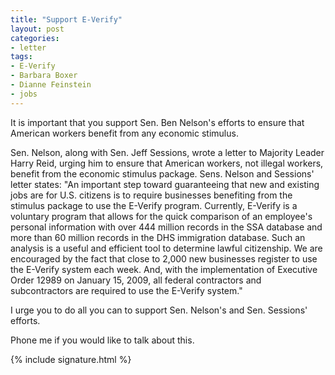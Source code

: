 ```yaml
---
title: "Support E-Verify"
layout: post
categories:
- letter
tags:
- E-Verify
- Barbara Boxer
- Dianne Feinstein
- jobs
---
```


It is important that you support Sen. Ben Nelson's efforts to ensure that American workers benefit from any economic stimulus.

Sen. Nelson, along with Sen. Jeff Sessions, wrote a letter to Majority Leader Harry Reid, urging him to ensure that American workers, not illegal workers, benefit from the economic stimulus package. Sens. Nelson and Sessions' letter states: "An important step toward guaranteeing that new and existing jobs are for U.S. citizens is to require businesses benefiting from the stimulus package to use the E-Verify program. Currently, E-Verify is a voluntary program that allows for the quick comparison of an employee's personal information with over 444 million records in the SSA database and more than 60 million records in the DHS immigration database. Such an analysis is a useful and efficient tool to determine lawful citizenship. We are encouraged by the fact that close to 2,000 new businesses register to use the E-Verify system each week. And, with the implementation of Executive Order 12989 on January 15, 2009, all federal contractors and subcontractors are required to use the E-Verify system."

I urge you to do all you can to support Sen. Nelson's and Sen. Sessions' efforts.

Phone me if you would like to talk about this.

{% include signature.html %}
